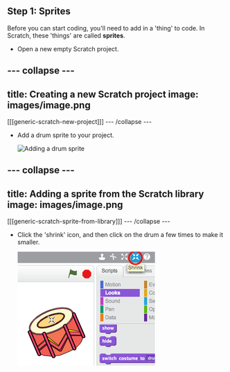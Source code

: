 ## Step 1: Sprites

Before you can start coding, you'll need to add in a 'thing' to code. In Scratch, these 'things' are called __sprites__.

+ Open a new empty Scratch project. 

--- collapse ---
---
title: Creating a new Scratch project
image: images/image.png
---
[[[generic-scratch-new-project]]]
--- /collapse ---

+ Add a drum sprite to your project.

    ![Adding a drum sprite](images/band-drum.png)

--- collapse ---
---
title: Adding a sprite from the Scratch library
image: images/image.png
---
[[[generic-scratch-sprite-from-library]]]
--- /collapse ---

+ Click the 'shrink' icon, and then click on the drum a few times to make it smaller.

	![Shrinking the drum sprite](images/band-shrink.png)
